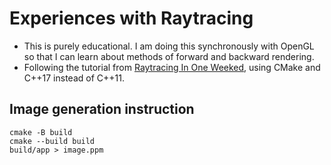 # Experiences with Raytracing
- This is purely educational. I am doing this synchronously with OpenGL so that I can learn about methods of forward and backward rendering.
- Following the tutorial from [Raytracing In One Weeked](https://raytracing.github.io/books/RayTracingInOneWeekend.html), using CMake and C++17 instead of C++11.

## Image generation instruction
```
cmake -B build
cmake --build build
build/app > image.ppm
```

